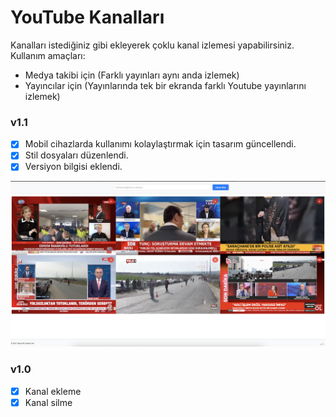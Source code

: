 # YouTube Kanalları
Kanalları istediğiniz gibi ekleyerek çoklu kanal izlemesi yapabilirsiniz. Kullanım amaçları:
- Medya takibi için (Farklı yayınları aynı anda izlemek)
- Yayıncılar için (Yayınlarında tek bir ekranda farklı Youtube yayınlarını izlemek)

### v1.1
- [x] Mobil cihazlarda kullanımı kolaylaştırmak için tasarım güncellendi.
- [x] Stil dosyaları düzenlendi.
- [x] Versiyon bilgisi eklendi.

![v1.1](imaj/v1.1.png)

### v1.0
- [x] Kanal ekleme
- [x] Kanal silme
